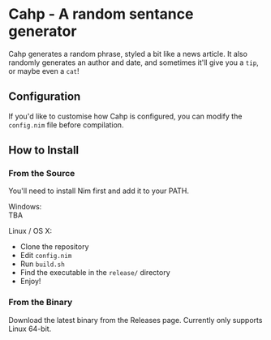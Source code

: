 # Cahp - A random sentance generator

Cahp generates a random phrase, styled a bit like a news article. It also randomly generates an author and date, and sometimes it'll give you a `tip`, or maybe even a `cat`!

## Configuration

If you'd like to customise how Cahp is configured, you can modify the `config.nim` file before compilation.

## How to Install

### From the Source

You'll need to install Nim first and add it to your PATH.    

Windows:    
TBA

Linux / OS X:    
 - Clone the repository
 - Edit `config.nim`
 - Run `build.sh`
 - Find the executable in the `release/` directory
 - Enjoy!

### From the Binary

Download the latest binary from the Releases page. Currently only supports Linux 64-bit.